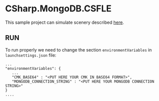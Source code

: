 # CSharp.MongoDB.CSFLE

This sample project can simulate scenery described [here](https://www.mongodb.com/community/forums/t/csfle-problem-when-try-update-array-field-filtering-field-by-the-same-field-name-present-in-csfle-schema-map/179638).

## RUN

To run properly we need to change the section `environmentVariables` in `launchsettings.json` file:

```
...
"environmentVariables": {
   ...
   "CMK_BASE64" : "<PUT HERE YOUR CMK IN BASE64 FORMAT>",
   "MONGODB_CONNECTION_STRING" : "<PUT HERE YOUR MONGODB CONNECTION STRING>"
}
....
```
